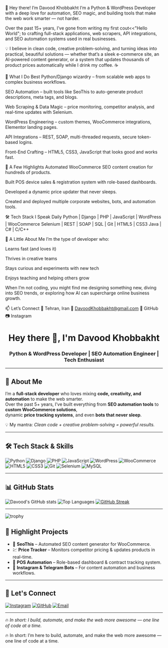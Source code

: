 

👋 Hey there! I’m Davood Khobbakht
I’m a Python & WordPress Developer with a deep love for automation, SEO magic, and building tools that make the web work smarter — not harder.

Over the past 15+ years, I’ve gone from writing my first cout<<"Hello World"; to crafting full-stack applications, web scrapers, API integrations, and SEO automation systems used in real businesses.

💡 I believe in clean code, creative problem-solving, and turning ideas into practical, beautiful solutions — whether that’s a sleek e-commerce site, an AI-powered content generator, or a system that updates thousands of product prices automatically while I drink my coffee. ☕

🚀 What I Do Best
Python/Django wizardry – from scalable web apps to complex business workflows.

SEO Automation – built tools like SeoThis to auto-generate product descriptions, meta tags, and blogs.

Web Scraping & Data Magic – price monitoring, competitor analysis, and real-time updates with Selenium.

WordPress Engineering – custom themes, WooCommerce integrations, Elementor landing pages.

API Integrations – REST, SOAP, multi-threaded requests, secure token-based logins.

Front-End Crafting – HTML5, CSS3, JavaScript that looks good and works fast.

🌟 A Few Highlights
Automated WooCommerce SEO content creation for hundreds of products.

Built POS device sales & registration system with role-based dashboards.

Developed a dynamic price updater that never sleeps.

Created and deployed multiple corporate websites, bots, and automation tools.

🛠 Tech Stack I Speak Daily
Python | Django | PHP | JavaScript | WordPress | WooCommerce
Selenium | REST | SOAP | SQL | Git | HTML5 | CSS3
Java | C# | C/C++

💬 A Little About Me
I’m the type of developer who:

Learns fast (and loves it)

Thrives in creative teams

Stays curious and experiments with new tech

Enjoys teaching and helping others grow

When I’m not coding, you might find me designing something new, diving into SEO trends, or exploring how AI can supercharge online business growth.

📫 Let’s Connect
📍 Tehran, Iran
📧 DavoodKhobbakht@gmail.com
🐙 GitHub
📷 Instagram






<!-- Banner or Intro -->
<h1 align="center">Hey there 👋, I'm Davood Khobbakht</h1>
<h3 align="center">Python & WordPress Developer | SEO Automation Engineer | Tech Enthusiast</h3>

---

## 🚀 About Me  
I’m a **full-stack developer** who loves mixing **code, creativity, and automation** to make the web smarter.  
Over the past 5+ years, I’ve built everything from **SEO automation tools** to **custom WooCommerce solutions**,  
dynamic **price tracking systems**, and even **bots that never sleep**.

💡 My mantra: *Clean code + creative problem-solving = powerful results.*  

---

## 🛠 Tech Stack & Skills  

![Python](https://img.shields.io/badge/Python-3776AB?style=for-the-badge&logo=python&logoColor=white)
![Django](https://img.shields.io/badge/Django-092E20?style=for-the-badge&logo=django&logoColor=white)
![PHP](https://img.shields.io/badge/PHP-777BB4?style=for-the-badge&logo=php&logoColor=white)
![JavaScript](https://img.shields.io/badge/JavaScript-F7DF1E?style=for-the-badge&logo=javascript&logoColor=black)
![WordPress](https://img.shields.io/badge/WordPress-21759B?style=for-the-badge&logo=wordpress&logoColor=white)
![WooCommerce](https://img.shields.io/badge/WooCommerce-96588A?style=for-the-badge&logo=woocommerce&logoColor=white)
![HTML5](https://img.shields.io/badge/HTML5-E34F26?style=for-the-badge&logo=html5&logoColor=white)
![CSS3](https://img.shields.io/badge/CSS3-1572B6?style=for-the-badge&logo=css3&logoColor=white)
![Git](https://img.shields.io/badge/Git-F05032?style=for-the-badge&logo=git&logoColor=white)
![Selenium](https://img.shields.io/badge/Selenium-43B02A?style=for-the-badge&logo=selenium&logoColor=white)
![MySQL](https://img.shields.io/badge/MySQL-4479A1?style=for-the-badge&logo=mysql&logoColor=white)

---

## 📊 GitHub Stats  

![Davood's GitHub stats](https://github-readme-stats.vercel.app/api?username=davoodkhobbakht&show_icons=true&theme=dark)
![Top Languages](https://github-readme-stats.vercel.app/api/top-langs/?username=davoodkhobbakht&layout=compact&theme=dark)
[![GitHub Streak](https://github-readme-streak-stats.herokuapp.com?user=davoodkhobbakht&theme=dark)](https://git.io/streak-stats)

---

![trophy](https://github-profile-trophy.vercel.app/?username=davoodkhobbakht&theme=onedark)

## 🌟 Highlight Projects
- 🛒 **SeoThis** – Automated SEO content generator for WooCommerce.  
- 💹 **Price Tracker** – Monitors competitor pricing & updates products in real-time.  
- 🔗 **POS Automation** – Role-based dashboard & contract tracking system.  
- 🤖 **Instagram & Telegram Bots** – For content automation and business workflows.  

---

## 💬 Let's Connect  

[![Instagram](https://img.shields.io/badge/Instagram-E4405F?style=for-the-badge&logo=instagram&logoColor=white)](https://instagram.com/davoodkhobbakht)
[![GitHub](https://img.shields.io/badge/GitHub-100000?style=for-the-badge&logo=github&logoColor=white)](https://github.com/davoodkhobbakht)
[![Email](https://img.shields.io/badge/Email-D14836?style=for-the-badge&logo=gmail&logoColor=white)](mailto:DavoodKhobbakht@gmail.com)

---

🔥 *In short: I build, automate, and make the web more awesome — one line of code at a time.*  


🔥 In short: I’m here to build, automate, and make the web more awesome — one line of code at a time.

